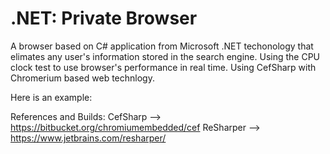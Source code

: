 #  .NET: Private Browser


A browser based on C# application from Microsoft .NET techonology that elimates any user's information stored in the search engine. Using the CPU clock test to use browser's performance in real time. Using CefSharp with Chromerium based web technlogy.



Here is an example: 




References and Builds:
CefSharp --> https://bitbucket.org/chromiumembedded/cef
ReSharper --> https://www.jetbrains.com/resharper/
